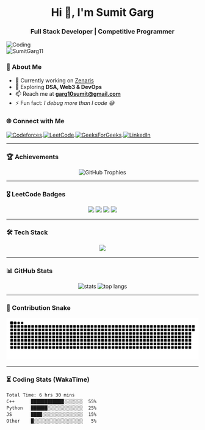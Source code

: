 

<h1 align="center">Hi 👋, I'm Sumit Garg</h1>
<h3 align="center">Full Stack Developer | Competitive Programmer</h3>

<img align="right" alt="Coding" width="510" src="https://user-images.githubusercontent.com/74038190/225813708-98b745f2-7d22-48cf-9150-083f1b00d6c9.gif">

<p align="left"> 
  <img src="https://komarev.com/ghpvc/?username=SumitGarg11&label=Profile%20views&color=0e75b6&style=flat" alt="SumitGarg11" /> 
</p>

### 🚀 About Me  
- 🔭 Currently working on [Zenaris](https://zenaris-amber.vercel.app/)  
- 🌱 Exploring **DSA, Web3 & DevOps**  
- 📫 Reach me at **garg10sumit@gmail.com**  
- ⚡ Fun fact: *I debug more than I code 😅*  


### 🌐 Connect with Me
<p align="left">
  <a href="https://codeforces.com/profile/sumit_garg" target="blank">
    <img align="center" src="https://raw.githubusercontent.com/rahuldkjain/github-profile-readme-generator/master/src/images/icons/Social/codeforces.svg" alt="Codeforces" height="30" width="40" />
  </a>
  <a href="https://leetcode.com/u/garg10sumit/" target="blank">
    <img align="center" src="https://raw.githubusercontent.com/rahuldkjain/github-profile-readme-generator/master/src/images/icons/Social/leet-code.svg" alt="LeetCode" height="30" width="40" />
  </a>
  <a href="https://www.geeksforgeeks.org/user/garg1078ln/" target="blank">
    <img align="center" src="https://raw.githubusercontent.com/rahuldkjain/github-profile-readme-generator/master/src/images/icons/Social/geeks-for-geeks.svg" alt="GeeksForGeeks" height="30" width="40" />
  </a>
  <a href="https://www.linkedin.com/in/sumit-garg---/" target="blank">
    <img align="center" src="https://raw.githubusercontent.com/rahuldkjain/github-profile-readme-generator/master/src/images/icons/Social/linked-in-alt.svg" alt="LinkedIn" height="30" width="40" />
  </a>
</p>

---

### 🏆 Achievements
<p align="center">
  <img src="https://github-profile-trophy.vercel.app/?username=SumitGarg11&theme=algolia&margin-w=10&margin-h=10&no-bg=true&no-frame=true" alt="GitHub Trophies" />
</p>

---

### 🎖️ LeetCode Badges
<p align="center">
  <img src="https://assets.leetcode.com/static_assets/marketing/2024-200.gif" height="150" />
  <img src="https://assets.leetcode.com/static_assets/marketing/2023-100.gif" height="150" />
  <img src="https://assets.leetcode.com/static_assets/marketing/2024-50.gif" height="150" />
  <img src="https://assets.leetcode.com/static_assets/public/images/badges/2023/gif/2023-10.gif" height="150" />
</p>

---

### 🛠️ Tech Stack
<p align="center">
  <img src="https://skillicons.dev/icons?i=c,cpp,python,java,html,css,javascript,bootstrap,tailwind,react,nodejs,express,mysql,mongodb,postgres,git,github,docker,linux" />
</p>

---

### 📊 GitHub Stats
<p align="center">
  <img src="https://github-readme-stats.vercel.app/api?username=SumitGarg11&show_icons=true&theme=tokyonight" alt="stats" height="160"/>
  <img src="https://github-readme-stats.vercel.app/api/top-langs/?username=SumitGarg11&layout=compact&theme=tokyonight" alt="top langs" height="160"/>
</p>


---

### 🐍 Contribution Snake
<p align="center">
  <img src="https://github.com/SohaHussain/SohaHussain/blob/main/github-contribution-grid-snake.svg" />
</p>

---

### ⏳ Coding Stats (WakaTime)
```txt
Total Time: 6 hrs 30 mins
C++      ████████████░░░░░░░  55% 
Python   ██████░░░░░░░░░░░░░  25% 
JS       ████░░░░░░░░░░░░░░░  15% 
Other    █░░░░░░░░░░░░░░░░░░   5% 
